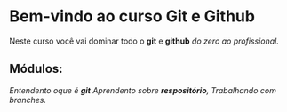 # Bem-vindo ao curso Git e Github
Neste curso você vai dominar todo o **git** e **github** _do zero ao profissional._

## Módulos:
_Entendento oque é **git**
Aprendento sobre  **respositório**, Trabalhando com branches._
